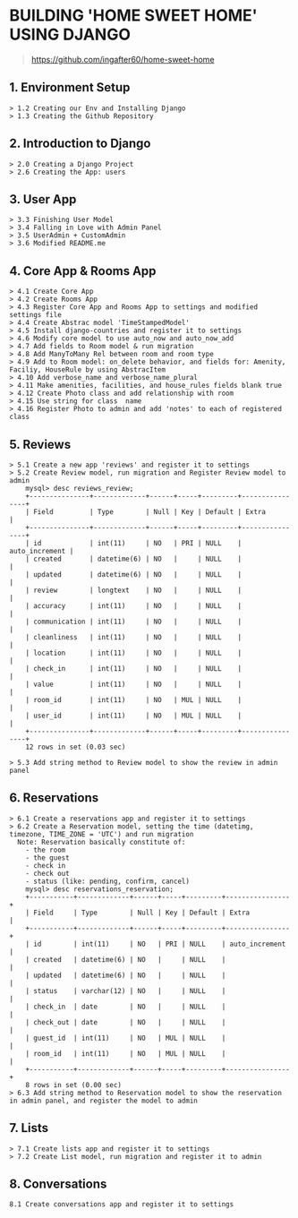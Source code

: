 # BUILDING 'HOME SWEET HOME' USING DJANGO

> https://github.com/ingafter60/home-sweet-home

## 1. Environment Setup

	> 1.2 Creating our Env and Installing Django 
	> 1.3 Creating the Github Repository 

## 2. Introduction to Django

	> 2.0 Creating a Django Project 
	> 2.6 Creating the App: users

## 3. User App

	> 3.3 Finishing User Model 
	> 3.4 Falling in Love with Admin Panel 
	> 3.5 UserAdmin + CustomAdmin 
	> 3.6 Modified README.me

## 4. Core App & Rooms App

	> 4.1 Create Core App
	> 4.2 Create Rooms App
	> 4.3 Register Core App and Rooms App to settings and modified settings file
	> 4.4 Create Abstrac model 'TimeStampedModel'
	> 4.5 Install django-countries and register it to settings
	> 4.6 Modify core model to use auto_now and auto_now_add
	> 4.7 Add fields to Room model & run migration
	> 4.8 Add ManyToMany Rel between room and room type
	> 4.9 Add to Room model: on_delete behavior, and fields for: Amenity, Faciliy, HouseRule by using AbstracItem
	> 4.10 Add verbose_name and verbose_name_plural
	> 4.11 Make amenities, facilities, and house_rules fields blank true
	> 4.12 Create Photo class and add relationship with room
	> 4.15 Use string for class  name
	> 4.16 Register Photo to admin and add 'notes' to each of registered class

## 5. Reviews

	> 5.1 Create a new app 'reviews' and register it to settings
	> 5.2 Create Review model, run migration and Register Review model to admin 
		mysql> desc reviews_review;                                             
		+---------------+-------------+------+-----+---------+----------------+ 
		| Field         | Type        | Null | Key | Default | Extra          | 
		+---------------+-------------+------+-----+---------+----------------+ 
		| id            | int(11)     | NO   | PRI | NULL    | auto_increment | 
		| created       | datetime(6) | NO   |     | NULL    |                | 
		| updated       | datetime(6) | NO   |     | NULL    |                | 
		| review        | longtext    | NO   |     | NULL    |                | 
		| accuracy      | int(11)     | NO   |     | NULL    |                | 
		| communication | int(11)     | NO   |     | NULL    |                | 
		| cleanliness   | int(11)     | NO   |     | NULL    |                | 
		| location      | int(11)     | NO   |     | NULL    |                | 
		| check_in      | int(11)     | NO   |     | NULL    |                | 
		| value         | int(11)     | NO   |     | NULL    |                | 
		| room_id       | int(11)     | NO   | MUL | NULL    |                | 
		| user_id       | int(11)     | NO   | MUL | NULL    |                | 
		+---------------+-------------+------+-----+---------+----------------+ 
		12 rows in set (0.03 sec)                                               

	> 5.3 Add string method to Review model to show the review in admin panel


## 6. Reservations

	> 6.1 Create a reservations app and register it to settings
	> 6.2 Create a Reservation model, setting the time (datetimg, timezone, TIME_ZONE = 'UTC') and run migration
	  Note: Reservation basically constitute of: 
	  	- the room
	  	- the guest
	  	- check in
	  	- check out
	  	- status (like: pending, confirm, cancel)
	  	mysql> desc reservations_reservation;                                 
		+-----------+-------------+------+-----+---------+----------------+   
		| Field     | Type        | Null | Key | Default | Extra          |   
		+-----------+-------------+------+-----+---------+----------------+   
		| id        | int(11)     | NO   | PRI | NULL    | auto_increment |   
		| created   | datetime(6) | NO   |     | NULL    |                |   
		| updated   | datetime(6) | NO   |     | NULL    |                |   
		| status    | varchar(12) | NO   |     | NULL    |                |   
		| check_in  | date        | NO   |     | NULL    |                |   
		| check_out | date        | NO   |     | NULL    |                |   
		| guest_id  | int(11)     | NO   | MUL | NULL    |                |   
		| room_id   | int(11)     | NO   | MUL | NULL    |                |   
		+-----------+-------------+------+-----+---------+----------------+   
		8 rows in set (0.00 sec)    
	> 6.3 Add string method to Reservation model to show the reservation in admin panel, and register the model to admin	                                          

## 7. Lists

	> 7.1 Create lists app and register it to settings
	> 7.2 Create List model, run migration and register it to admin


## 8. Conversations

	8.1 Create conversations app and register it to settings